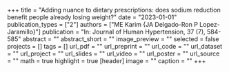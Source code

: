 +++
title = "Adding nuance to dietary prescriptions: does sodium reduction benefit people already losing weight?"
date = "2023-01-01"
publication_types = ["2"]
authors = ["ME Karim {JA Delgado-Ron P Lopez-Jaramillo}"]
publication = "In: Journal of Human Hypertension, 37 (7), 584-585"
abstract = ""
abstract_short = ""
image_preview = ""
selected = false
projects = []
tags = []
url_pdf = ""
url_preprint = ""
url_code = ""
url_dataset = ""
url_project = ""
url_slides = ""
url_video = ""
url_poster = ""
url_source = ""
math = true
highlight = true
[header]
image = ""
caption = ""
+++

